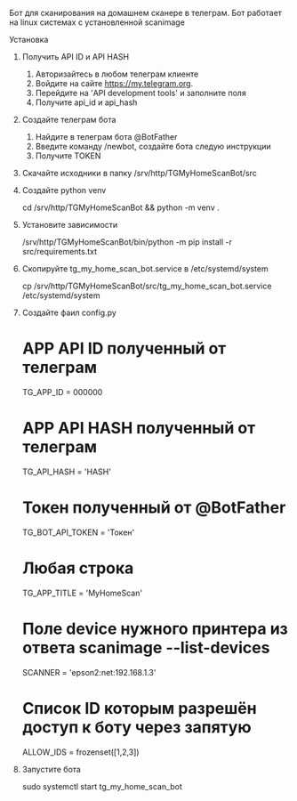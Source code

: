 Бот для сканирования на домашнем сканере в телеграм.
Бот работает на linux системах с установленной scanimage 

Установка
1. Получить API ID и API HASH
   1. Авторизайтесь в любом телеграм клиенте
   2. Войдите на сайте https://my.telegram.org. 
   3. Перейдите на 'API development tools' и заполните поля
   4. Получите api_id и api_hash
2. Создайте телеграм бота
   1. Найдите в телеграм бота @BotFather
   2. Введите команду /newbot, создайте бота следую инструкции
   3. Получите TOKEN 
3. Скачайте исходники в папку /srv/http/TGMyHomeScanBot/src
4. Создайте python venv
   

    cd /srv/http/TGMyHomeScanBot && python -m venv .

5. Установите зависимости
   

    /srv/http/TGMyHomeScanBot/bin/python -m pip install -r src/requirements.txt
   
6. Скопируйте tg_my_home_scan_bot.service в /etc/systemd/system

   
    cp /srv/http/TGMyHomeScanBot/src/tg_my_home_scan_bot.service /etc/systemd/system

7. Создайте фаил config.py


    # APP API ID полученный от телеграм
    TG_APP_ID = 000000 
    # APP API HASH полученный от телеграм
    TG_API_HASH = 'HASH'
    # Токен полученный от @BotFather
    TG_BOT_API_TOKEN = 'Токен'
    # Любая строка
    TG_APP_TITLE = 'MyHomeScan'
    # Поле device нужного принтера из ответа scanimage --list-devices
    SCANNER = 'epson2:net:192.168.1.3'
    # Список ID которым разрешён доступ к боту через запятую
    ALLOW_IDS = frozenset([1,2,3])

8. Запустите бота
   

    sudo systemctl start tg_my_home_scan_bot
